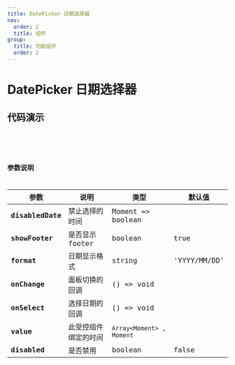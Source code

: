 ```yaml
---
title: DatePicker 日期选择器
nav:
  order: 2
  title: 组件
group:
  title: 功能组件
  order: 2
---
```


# DatePicker 日期选择器

## 代码演示

<code src='./demo/base.tsx'  title='日期选择器' desc='选择某一天' />

<code src='./demo/range.tsx'  title='日期范围选择器' desc='选择日期范围' />

## 参数说明

| 参数             | 说明                 | 类型                     | 默认值       |
| ---------------- | -------------------- | ------------------------ | ------------ |
| **disabledDate** | 禁止选择的时间       | Moment => boolean        |              |
| **showFooter**   | 是否显示 footer      | boolean                  | true         |
| **format**       | 日期显示格式         | string                   | 'YYYY/MM/DD' |
| **onChange**     | 面板切换的回调       | () => void               |              |
| **onSelect**     | 选择日期的回调       | () => void               |              |
| **value**        | 此受控组件绑定的时间 | `Array<Moment> , Moment` |              |
| **disabled**     | 是否禁用             | boolean                  | false        |
